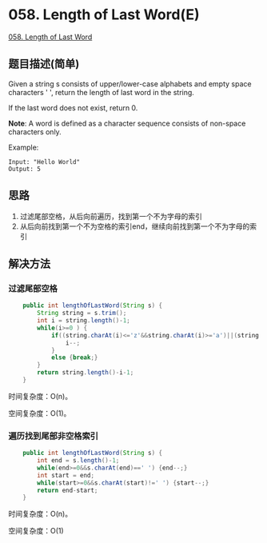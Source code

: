 # 058. Length of Last Word(E)
[058. Length of Last Word](https://leetcode-cn.com/problems/length-of-last-word/)

## 题目描述(简单)

Given a string s consists of upper/lower-case alphabets and empty space characters ' ', return the length of last word in the string.

If the last word does not exist, return 0.

**Note**: A word is defined as a character sequence consists of non-space characters only.

Example:
```
Input: "Hello World"
Output: 5
```
## 思路

1. 过滤尾部空格，从后向前遍历，找到第一个不为字母的索引
2. 从后向前找到第一个不为空格的索引end，继续向前找到第一个不为字母的索引

## 解决方法

### 过滤尾部空格

```java
    public int lengthOfLastWord(String s) {
        String string = s.trim();
        int i = string.length()-1;
        while(i>=0 ) {
        	if((string.charAt(i)<='z'&&string.charAt(i)>='a')||(string.charAt(i)<='Z'&&string.charAt(i)>='A')) {
        		i--;
        	}
        	else {break;}
        }
        return string.length()-i-1;
    }
```
时间复杂度：O(n)。

空间复杂度：O(1)。

### 遍历找到尾部非空格索引


```java
    public int lengthOfLastWord(String s) {
        int end = s.length()-1;
        while(end>=0&&s.charAt(end)==' ') {end--;}
        int start = end;
        while(start>=0&&s.charAt(start)!=' ') {start--;}
        return end-start;
    }
```
时间复杂度：O(n)。

空间复杂度：O(1)

